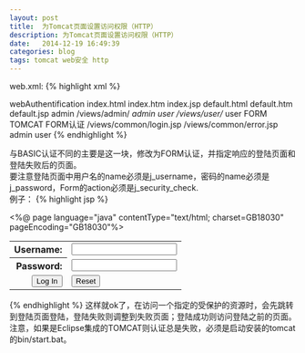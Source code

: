 ```yaml
---
layout: post
title:  为Tomcat页面设置访问权限（HTTP）
description: 为Tomcat页面设置访问权限（HTTP）
date:   2014-12-19 16:49:39
categories: blog
tags: tomcat web安全 http
---
```

web.xml:
{% highlight xml %}
<?xml version="1.0" encoding="UTF-8"?>
<web-app xmlns:xsi="http://www.w3.org/2001/XMLSchema-instance"
    xmlns="http://java.sun.com/xml/ns/javaee" xmlns:web="http://java.sun.com/xml/ns/javaee/web-app_2_5.xsd"
    xsi:schemaLocation="http://java.sun.com/xml/ns/javaee http://java.sun.com/xml/ns/javaee/web-app_2_5.xsd"
    id="WebApp_ID" version="2.5">
    <display-name>webAuthentification</display-name>
    <welcome-file-list>
        <welcome-file>index.html</welcome-file>
        <welcome-file>index.htm</welcome-file>
        <welcome-file>index.jsp</welcome-file>
        <welcome-file>default.html</welcome-file>
        <welcome-file>default.htm</welcome-file>
        <welcome-file>default.jsp</welcome-file>
    </welcome-file-list>
    <security-constraint>
        <web-resource-collection>
            <web-resource-name>admin</web-resource-name>
            <url-pattern>/views/admin/*</url-pattern>
        </web-resource-collection>
        <auth-constraint>
            <role-name>admin</role-name>
        </auth-constraint>
    </security-constraint>
    <security-constraint>
        <web-resource-collection>
            <web-resource-name>user</web-resource-name>
            <url-pattern>/views/user/*</url-pattern>
        </web-resource-collection>
        <auth-constraint>
            <role-name>user</role-name>
        </auth-constraint>
    </security-constraint>
    <login-config>
        <auth-method>FORM</auth-method>
        <realm-name>TOMCAT FORM认证</realm-name>
        <form-login-config>
            <form-login-page>/views/common/login.jsp</form-login-page>
            <form-error-page>/views/common/error.jsp</form-error-page>
        </form-login-config>
    </login-config>
    <security-role>
        <role-name>admin</role-name>
    </security-role>
    <security-role>
        <role-name>user</role-name>
    </security-role>
</web-app>
{% endhighlight %}

与BASIC认证不同的主要是<login-config/>这一块，修改为FORM认证，并指定响应的登陆页面和登陆失败后的页面。  
要注意登陆页面中用户名的name必须是j_username，密码的name必须是j_password，Form的action必须是j_security_check.  
例子：
{% highlight jsp %}
<?xml version="1.0" encoding="GB18030" ?>
<%@ page language="java" contentType="text/html; charset=GB18030"
    pageEncoding="GB18030"%>
<!DOCTYPE html PUBLIC "-//W3C//DTD XHTML 1.0 Transitional//EN" "http://www.w3.org/TR/xhtml1/DTD/xhtml1-transitional.dtd">
<html xmlns="http://www.w3.org/1999/xhtml"
    xmlns:f="http://java.sun.com/jsf/core"
    xmlns:h="http://java.sun.com/jsf/html">
	<head>
		<meta http-equiv="Content-Type" content="text/html; charset=GB18030" />
		<title>Login Page</title>
	</head>
<body>
	<form method=post action='<%=response.encodeURL("j_security_check")%>'>
		<table border="0" cellspacing="5">
			<tr>
				<th align="right">Username:</th>
				<td align="left"><input type="text" name="j_username"/></td>
			</tr>
			<tr>
				<th align="right">Password:</th>
				<td align="left"><input type="password" name="j_password"/></td>
			</tr>
			<tr>
				<td align="right"><input type="submit" value="Log In"/></td>
				<td align="left"><input type="reset"/></td>
			</tr>
		</table>
	</form>
</body>
</html>
{% endhighlight %}
这样就ok了，在访问一个<web-resource-collection/>指定的受保护的资源时，会先跳转到登陆页面登陆，登陆失败则调整到失败页面；登陆成功则访问登陆之前的页面。  
注意，如果是Eclipse集成的TOMCAT则认证总是失败，必须是启动安装的tomcat的bin/start.bat。